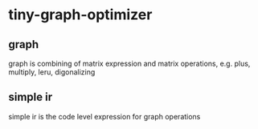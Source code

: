 # tiny-graph-optimizer

## graph

graph is combining of matrix expression and matrix operations, e.g. plus, multiply, leru, digonalizing

## simple ir

simple ir is the code level expression for graph operations
